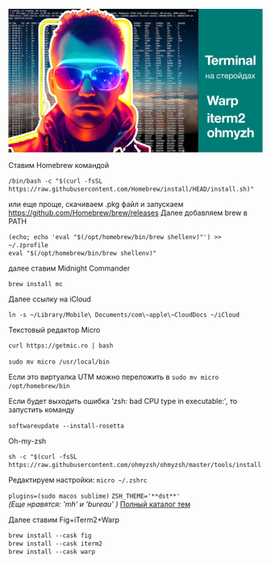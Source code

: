 ![thb](https://github.com/vprimin/pub/blob/main/Manuals/images/iterm.png)

Ставим Homebrew командой
```
/bin/bash -c "$(curl -fsSL https://raw.githubusercontent.com/Homebrew/install/HEAD/install.sh)"
```
или еще проще, скачиваем .pkg файл и запускаем
https://github.com/Homebrew/brew/releases 
Далее добавляем brew в PATH
```
(echo; echo 'eval "$(/opt/homebrew/bin/brew shellenv)"') >> ~/.zprofile
eval "$(/opt/homebrew/bin/brew shellenv)"
```
далее ставим Midnight Commander
```
brew install mc
```
Далее ссылку на iCloud
```
ln -s ~/Library/Mobile\ Documents/com\~apple\~CloudDocs ~/iCloud
```
Текстовый редактор Micro
```
curl https://getmic.ro | bash

sudo mv micro /usr/local/bin 
```
Если это виртуалка UTM можно переложить в `sudo mv micro /opt/homebrew/bin`

Если будет выходить ошибка 'zsh: bad CPU type in executable:', то запустить команду 

`softwareupdate --install-rosetta`

Oh-my-zsh
```
sh -c "$(curl -fsSL https://raw.githubusercontent.com/ohmyzsh/ohmyzsh/master/tools/install.sh)"
```
Редактируем настройки:
`micro ~/.zshrc` 

`plugins=(sudo macos sublime)`
`ZSH_THEME='**dst**'`  
*(Еще нравятся:  'mh' и 'bureau' )*
[Полный каталог тем](https://github.com/ohmyzsh/ohmyzsh/wiki/Themes#gallifrey)

Далее ставим
Fig+iTerm2+Warp
```
brew install --cask fig
brew install --cask iterm2
brew install --cask warp
```

